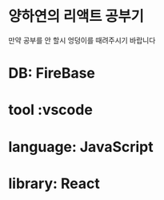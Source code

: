 # 양하연의 리액트 공부기

만약 공부를 안 할시 엉덩이를 때려주시기 바랍니다 
# DB: FireBase
# tool :vscode
# language: JavaScript
# library: React 

